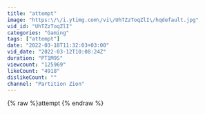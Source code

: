 ```yaml
---
title: "attempt"
image: "https:\/\/i.ytimg.com\/vi\/UhTZzToqZlI\/hqdefault.jpg"
vid_id: "UhTZzToqZlI"
categories: "Gaming"
tags: ["attempt"]
date: "2022-03-18T11:32:03+03:00"
vid_date: "2022-03-12T10:08:24Z"
duration: "PT1M9S"
viewcount: "125969"
likeCount: "4918"
dislikeCount: ""
channel: "Partition Zion"
---
```

{% raw %}attempt {% endraw %}
